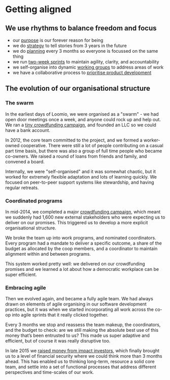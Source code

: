 # Getting aligned

## We use rhythms to balance freedom and focus

* our [purpose](purpose_and_vision.html) is our forever reason for being
* we do [strategy](strategy.html) to tell stories from 3 years in the future
* we do [planning](planning.html) every 3 months so everyone is focussed on the same thing
* we run [two-week sprints](sprints.html) to maintain agility, clarity, and accountability
* we self-organise into dynamic [working groups](working_groups.html) to address areas of work
* we have a collaborative process to [prioritise product development](product_prioritisation.html)


## The evolution of our organisational structure

### The swarm

In the earliest days of Loomio, we were organised as a "swarm" - we had open door meetings once a week, and anyone could rock up and help out. We ran a [tiny crowdfunding campaign](https://www.pledgeme.co.nz/projects/166-loomio), and founded an LLC so we could have a bank account.

In 2012, the core team committed to the project, and we formed a worker-owned cooperative. There were still a lot of people contributing on a casual part time basis, but there was also a group of full time people who became co-owners. We raised a round of loans from friends and family, and convened a board.

Internally, we were "self-organised" and it was somewhat chaotic, but it worked for extremely flexible adaptation and lots of learning quickly. We focused on peer-to-peer support systems like stewardship, and having regular retreats.

### Coordinated programs

In mid-2014, we completed a major [crowdfunding campaign](https://www.loomio.org/crowdfunding_celebration), which meant we suddenly had 1,600 new external stakeholders who were expecting us to deliver on our promises. This triggered us to develop a more explicit organisational structure.

We broke the team up into work programs, and nominated coordinators. Every program had a mandate to deliver a specific outcome, a share of the budget as allocated by the coop members, and a coordinator to maintain alignment within and between programs.

This system worked pretty well: we delivered on our crowdfunding promises and we learned a lot about how a democratic workplace can be super efficient.

### Embracing agile

Then we evolved again, and became a fully agile team. We had always drawn on elements of agile organising in our software development practices, but it was when we started incorporating all work across the co-op into agile sprints that it really clicked together.

Every 3 months we stop and reassess the team makeup, the coordinators, and the budget to check: are we still making the absolute best use of this money that’s been entrusted to us? This made us super adaptive and efficient, but of course it was really disruptive too.

In late 2015 we [raised money from impact investors](http://yesmagazine.org/new-economy/how-a-worker-owned-tech-startup-found-investors-and-kept-its-values-20160426), which finally brought us to a level of financial security where we could think more than 3 months ahead. This has enabled us to thinking long-term, resource a solid core team, and settle into a set of functional processes that address different perspectives and time-scales of our work.
